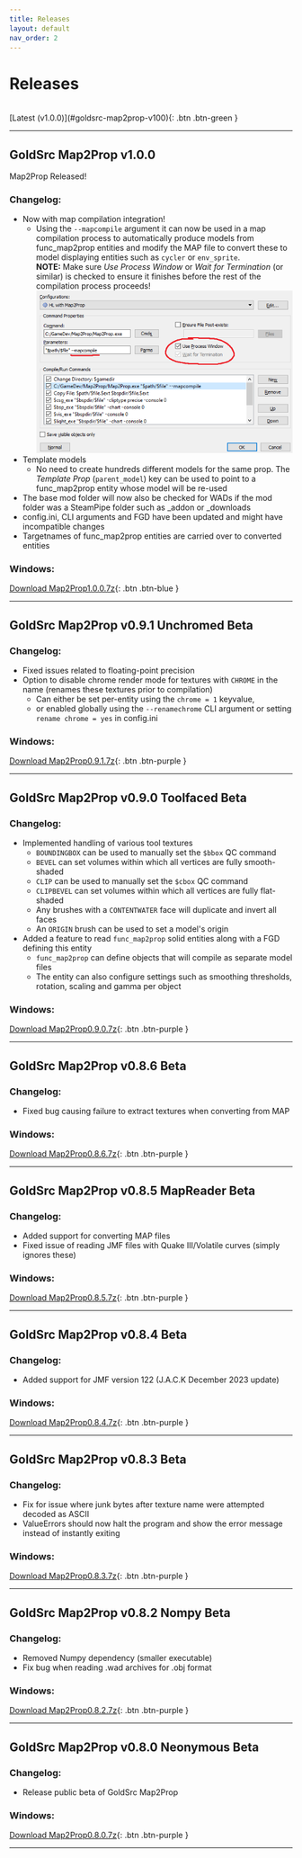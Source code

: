 ```yaml
---
title: Releases
layout: default
nav_order: 2
---
```


# Releases
<br />
[Latest (v1.0.0)](#goldsrc-map2prop-v100){: .btn .btn-green }

---

## GoldSrc Map2Prop v1.0.0

Map2Prop Released!

### Changelog:

* Now with map compilation integration!
  * Using the `--mapcompile` argument it can now be used in a map compilation process to automatically produce models from func_map2prop entities and modify the MAP file to convert these to model displaying entities such as `cycler` or `env_sprite`.<br />
  **NOTE:** Make sure *Use Process Window* or *Wait for Termination* (or similar) is checked to ensure it finishes before the rest of the compilation process proceeds!
  ![Example advanced compile config](assets/images/mapcompile.png)
* Template models
  * No need to create hundreds different models for the same prop.
  The *Template Prop* (`parent_model`) key can be used to point to a func_map2prop entity whose model will be re-used
* The base mod folder will now also be checked for WADs if the mod folder was a SteamPipe folder such as _addon or _downloads
* config.ini, CLI arguments and FGD have been updated and might have incompatible changes
* Targetnames of func_map2prop entities are carried over to converted entities

### Windows:<br>
[Download Map2Prop1.0.0.7z](releases/Map2Prop1.0.0.7z){: .btn .btn-blue }

---

## GoldSrc Map2Prop v0.9.1 Unchromed <span class="label label-blue">Beta</span>

### Changelog:

* Fixed issues related to floating-point precision
* Option to disable chrome render mode for textures with `CHROME` in the name (renames these textures prior to compilation)
  * Can either be set per-entity using the `chrome = 1` keyvalue,
  * or enabled globally using the `--renamechrome` CLI argument or setting `rename chrome = yes` in config.ini

### Windows:<br>
[Download Map2Prop0.9.1.7z](releases/Map2Prop0.9.1.7z){: .btn .btn-purple }

---

## GoldSrc Map2Prop v0.9.0 Toolfaced <span class="label label-blue">Beta</span>

### Changelog:

* Implemented handling of various tool textures
  * `BOUNDINGBOX` can be used to manually set the `$bbox` QC command
  * `BEVEL` can set volumes within which all vertices are fully smooth-shaded
  * `CLIP` can be used to manually set the `$cbox` QC command
  * `CLIPBEVEL` can set volumes within which all vertices are fully flat-shaded
  * Any brushes with a `CONTENTWATER` face will duplicate and invert all faces
  * An `ORIGIN` brush can be used to set a model's origin
* Added a feature to read `func_map2prop` solid entities along with a FGD defining this entity
  * `func_map2prop` can define objects that will compile as separate model files
  * The entity can also configure settings such as smoothing thresholds, rotation, scaling and gamma per object

### Windows:<br>
[Download Map2Prop0.9.0.7z](releases/Map2Prop0.9.0.7z){: .btn .btn-purple }

---

## GoldSrc Map2Prop v0.8.6 <span class="label label-blue">Beta</span>

### Changelog:

* Fixed bug causing failure to extract textures when converting from MAP

### Windows:<br>
[Download Map2Prop0.8.6.7z](releases/Map2Prop0.8.6.7z){: .btn .btn-purple }

---

## GoldSrc Map2Prop v0.8.5 MapReader <span class="label label-blue">Beta</span>

### Changelog:

* Added support for converting MAP files
* Fixed issue of reading JMF files with Quake III/Volatile curves (simply ignores these)

### Windows:<br>
[Download Map2Prop0.8.5.7z](releases/Map2Prop0.8.5.7z){: .btn .btn-purple }

---

## GoldSrc Map2Prop v0.8.4 <span class="label label-blue">Beta</span>

### Changelog:

* Added support for JMF version 122 (J.A.C.K December 2023 update)

### Windows:<br>
[Download Map2Prop0.8.4.7z](releases/Map2Prop0.8.4.7z){: .btn .btn-purple }

---

## GoldSrc Map2Prop v0.8.3 <span class="label label-blue">Beta</span>

### Changelog:

* Fix for issue where junk bytes after texture name were attempted decoded as ASCII
* ValueErrors should now halt the program and show the error message instead of instantly exiting

### Windows:<br>
[Download Map2Prop0.8.3.7z](releases/Map2Prop0.8.3.7z){: .btn .btn-purple }

---

## GoldSrc Map2Prop v0.8.2 Nompy <span class="label label-blue">Beta</span>

### Changelog:

* Removed Numpy dependency (smaller executable)
* Fix bug when reading .wad archives for .obj format

### Windows:<br>
[Download Map2Prop0.8.2.7z](releases/Map2Prop0.8.2.7z){: .btn .btn-purple }

---

## GoldSrc Map2Prop v0.8.0 Neonymous <span class="label label-blue">Beta</span>

### Changelog:

* Release public beta of GoldSrc Map2Prop

### Windows:<br>
[Download Map2Prop0.8.0.7z](releases/Map2Prop0.8.0.7z){: .btn .btn-purple }

---

